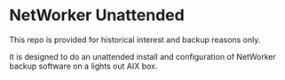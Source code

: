 NetWorker Unattended
====================

This repo is provided for historical interest and backup reasons only.  

It is designed to do an unattended install and configuration of NetWorker backup software on a lights out AIX box.
